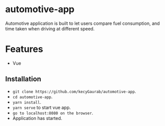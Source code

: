 # automotive-app

Automotive application is built to let users compare fuel consumption, and time taken when driving at different speed.

# Features

* Vue 

## Installation

* `git clone https://github.com/kecyGaurab/automotive-app`.
* `cd automotive-app`.
* `yarn install`.
* `yarn serve` to start vue app.
* `go to localhost:8080 on the browser`.
* Application has started.


